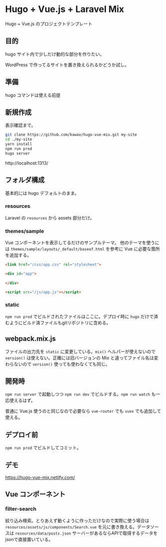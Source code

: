 # Hugo + Vue.js + Laravel Mix

Hugo + Vue.js のプロジェクトテンプレート

## 目的
hugo サイト内で少しだけ動的な部分を作りたい。

WordPress で作ってるサイトを置き換えられるかどうか試し。

## 準備
hugo コマンドは使える前提

## 新規作成
表示確認まで。
```bash
git clone https://github.com/kawax/hugo-vue-mix.git my-site
cd ./my-site
yarn install
npm run prod
hugo server
```

http://localhost:1313/

## フォルダ構成

基本的には hugo デフォルトのまま。

### resources
Laravel の `resources` から assets 部分だけ。

### themes/sample
Vue コンポーネントを表示してるだけのサンプルテーマ。
他のテーマを使うには `themes/sample/layouts/_default/baseof.html` を参考に Vue に必要な箇所を追加する。

```html
<link href="/css/app.css" rel="stylesheet">
```

```html
<div id="app">
    
</div>
```

```html
<script src="/js/app.js"></script>
```

### static
`npm run prod` でビルドされたファイルはここに。デプロイ時に `hugo` だけで済むようにビルド済ファイルもgitリポジトリに含める。

## webpack.mix.js
ファイルの出力先を `static` に変更している。`mix()` ヘルパーが使えないので `version()` は使えない。正確には旧バージョンの Mix と違ってファイル名は変わらないので `version()` 使っても使わなくても同じ。

## 開発時
`npm run server` で起動しつつ `npm run dev` でビルドする。`npm run watch` も一応使えるはず。

普通に Vue.js 使うのと同じなので必要なら `vue-router` でも `vuex` でも追加して使える。

## デプロイ前
`npm run prod` でビルドしてコミット。

## デモ
https://hugo-vue-mix.netlify.com/

## Vue コンポーネント

### filter-search
絞り込み検索。とりあえず動くように作っただけなので実際に使う場合は `resources/assets/js/components/Search.vue` を元に書き換える。データソースは `resources/data/posts.json` サーバーがあるならAPIで取得するデータをjsonで直接置いている。

